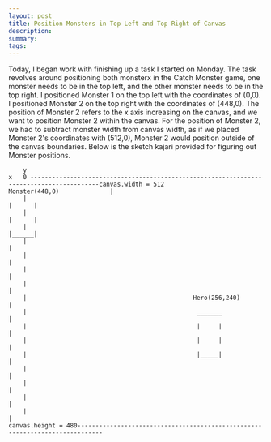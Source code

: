 ```yaml
---
layout: post
title: Position Monsters in Top Left and Top Right of Canvas
description: 
summary: 
tags: 
---
```

Today, I began work with finishing up a task I started on Monday. The task revolves around positioning both monsterx in the Catch Monster game, one monster needs to be in the top left, and the other monster needs to be in the top right. I positioned Monster 1 on the top left with the coordinates of (0,0). I positioned Monster 2 on the top right with the coordinates of (448,0). The position of Monster 2 refers to the x axis increasing on the canvas, and we want to position Monster 2 within the canvas. For the position of Monster 2, we had to subtract monster width from canvas width, as if we placed Monster 2's coordinates with (512,0), Monster 2 would position outside of the canvas boundaries. Below is the sketch kajari provided for figuring out Monster positions. 
```
    y
x   0 -----------------------------------------------------------------------------------------canvas.width = 512                                                                 Monster(448,0)              |
    |                                                                                    |      |
    |                                                                                    |      |
    |                                                                                    |______|
    |                                                                                           |
    |                                                                                           |
    |                                                                                           |
    |                                                                                           |
    |                                              Hero(256,240)                                |
    |                                               _______                                     |
    |                                               |     |                                     |
    |                                               |     |                                     |
    |                                               |_____|                                     |
    |                                                                                           |
    |                                                                                           |
    |                                                                                           |
    |                                                                                           |
canvas.height = 480-----------------------------------------------------------------------------
```